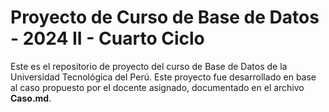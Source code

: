 # Proyecto de Curso de Base de Datos - 2024 II - Cuarto Ciclo
Este es el repositorio de proyecto del curso de Base de Datos de la Universidad Tecnológica del Perú. Este proyecto fue desarrollado en base al caso propuesto por el docente asignado, documentado en el archivo **Caso.md**.

